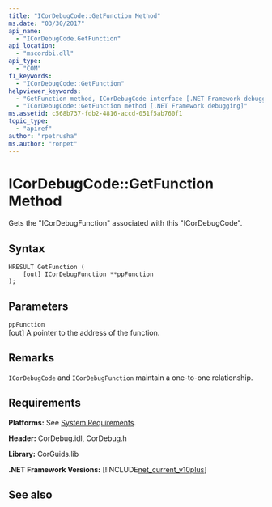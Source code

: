 ```yaml
---
title: "ICorDebugCode::GetFunction Method"
ms.date: "03/30/2017"
api_name: 
  - "ICorDebugCode.GetFunction"
api_location: 
  - "mscordbi.dll"
api_type: 
  - "COM"
f1_keywords: 
  - "ICorDebugCode::GetFunction"
helpviewer_keywords: 
  - "GetFunction method, ICorDebugCode interface [.NET Framework debugging]"
  - "ICorDebugCode::GetFunction method [.NET Framework debugging]"
ms.assetid: c568b737-fdb2-4816-accd-051f5ab760f1
topic_type: 
  - "apiref"
author: "rpetrusha"
ms.author: "ronpet"
---
```

# ICorDebugCode::GetFunction Method
Gets the "ICorDebugFunction" associated with this "ICorDebugCode".  
  
## Syntax  
  
```  
HRESULT GetFunction (  
    [out] ICorDebugFunction **ppFunction  
);  
```  
  
## Parameters  
 `ppFunction`  
 [out] A pointer to the address of the function.  
  
## Remarks  
 `ICorDebugCode` and `ICorDebugFunction` maintain a one-to-one relationship.  
  
## Requirements  
 **Platforms:** See [System Requirements](../../../../docs/framework/get-started/system-requirements.md).  
  
 **Header:** CorDebug.idl, CorDebug.h  
  
 **Library:** CorGuids.lib  
  
 **.NET Framework Versions:** [!INCLUDE[net_current_v10plus](../../../../includes/net-current-v10plus-md.md)]  
  
## See also

